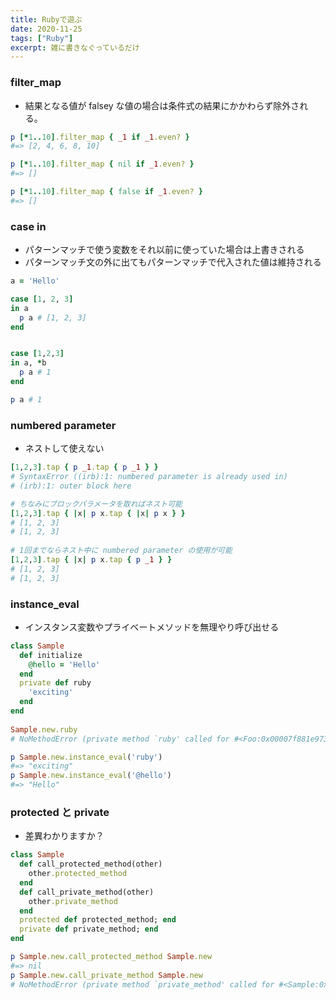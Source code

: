```yaml
---
title: Rubyで遊ぶ
date: 2020-11-25
tags: ["Ruby"]
excerpt: 雑に書きなぐっているだけ
---
```


### filter_map

- 結果となる値が falsey な値の場合は条件式の結果にかかわらず除外される。

```rb
p [*1..10].filter_map { _1 if _1.even? }
#=> [2, 4, 6, 8, 10]

p [*1..10].filter_map { nil if _1.even? }
#=> []

p [*1..10].filter_map { false if _1.even? }
#=> []
```

### case in

- パターンマッチで使う変数をそれ以前に使っていた場合は上書きされる
- パターンマッチ文の外に出てもパターンマッチで代入された値は維持される

```rb
a = 'Hello'

case [1, 2, 3]
in a
  p a # [1, 2, 3]
end


case [1,2,3]
in a, *b
  p a # 1
end

p a # 1
```

### numbered parameter

- ネストして使えない

```rb
[1,2,3].tap { p _1.tap { p _1 } }
# SyntaxError ((irb):1: numbered parameter is already used in)
# (irb):1: outer block here

# ちなみにブロックパラメータを取ればネスト可能
[1,2,3].tap { |x| p x.tap { |x| p x } }
# [1, 2, 3]
# [1, 2, 3]
  
# 1回までならネスト中に numbered parameter の使用が可能
[1,2,3].tap { |x| p x.tap { p _1 } }
# [1, 2, 3]
# [1, 2, 3]
```

### instance_eval

- インスタンス変数やプライベートメソッドを無理やり呼び出せる

```rb
class Sample
  def initialize
    @hello = 'Hello'
  end
  private def ruby
    'exciting'
  end
end
  
Sample.new.ruby
# NoMethodError (private method `ruby' called for #<Foo:0x00007f881e973aa8 @hello="Hello">)

p Sample.new.instance_eval('ruby')
#=> "exciting"
p Sample.new.instance_eval('@hello')
#=> "Hello"
```

### protected と private

- 差異わかりますか？

```rb
class Sample
  def call_protected_method(other)
    other.protected_method
  end
  def call_private_method(other)
    other.private_method
  end
  protected def protected_method; end
  private def private_method; end
end

p Sample.new.call_protected_method Sample.new
#=> nil
p Sample.new.call_private_method Sample.new
# NoMethodError (private method `private_method' called for #<Sample:0x00007fab892b3ab8>)
```
